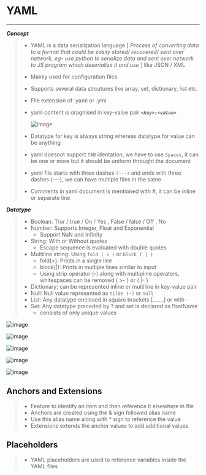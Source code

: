 # YAML
-------------------------------
***Concept***
> - YAML is a data serialization language [ *Process of converting data to a format that could be easily stored/ recovered/ sent over network, eg- use python to serialize data and sent over network to JS program which deserialize it and use* ] like JSON / XML
> - Mainly used for configuration files
> - Supports several data strcutures like array, set, dictionary, list etc.
> - File extension of .yaml or .yml
> - yaml content is oragnised in key-value pair ***`<key>:<value>`***
> 
>   ![image](https://user-images.githubusercontent.com/103237142/176063242-a466072e-4139-4b74-90cd-65b7b78adb6b.png)
> - Datatype for key is always string whereas datatype for value can be anything
> - yaml doesnot support `TAB` identation, we have to use `Spaces`, it can be one or more but it should be uniform throught the document
> - yaml file starts with three dashes `(---)` and ends with three dashes (---), we can have multiple files in the same 
> - Comments in yaml document is mentioned with #, it can be inline or separate line


***Datatype***
> - Boolean: Trur / true / On / Yes , False / false / Off , No
> - Number: Supports Integer, Float and Exponential
>   * Support NaN and Infinity
> - String: With or Without quotes
>   * Escape sequence is evaluated with double quotes
> - Multiline string: Using `fold ( > )` or `block ( | )`
>   * fold(>): Prints in a single line
>   * block(|): Prints in multiple lines similar to input
>   + Using strip operator (-) along with multipline operators, whitespaces can be removed ( >- ) or ( |- )
> - Dictionary: can be represented inline or multiline in key-value pair
> - Null: Null value represented as `tilde (~)` or `null`
> - List: Any datatype enclosed in square brackets [.......] or with -
> - Set: Any datatype preceded by ? and set is declared as !!setName
>   * consists of only unique values

![image](https://user-images.githubusercontent.com/103237142/176082816-ef47f515-d470-4340-b982-3461d9d47fbd.png)

![image](https://user-images.githubusercontent.com/103237142/176082888-2f0a9c61-cc6e-457d-a6d3-892ca43f5a10.png)

![image](https://user-images.githubusercontent.com/103237142/176082952-a7530f86-57ef-45c0-aa64-e5016ee97fdd.png)

![image](https://user-images.githubusercontent.com/103237142/176082980-0ccb3c48-a17f-45c5-b73f-58b369346248.png)

![image](https://user-images.githubusercontent.com/103237142/176083021-e9b348d7-a6d6-44f6-8de7-57059da9dd11.png)


## Anchors and Extensions
> - Feature to identify an item and then reference it elsewhere in file
> - Anchors are created using the & sign followed alias name
> - Use this alias name along with * sign to reference the value
> - Extensions extends the anchor values to add additional values

## Placeholders
> - YAML placeholders are used to reference variables inside the YAML files



